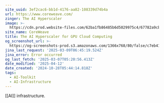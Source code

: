 ```yaml
---
site_uuid: 3ef2cac6-bb1d-4176-aa82-108339d74b4a
url: https://www.coreweave.com/
zinger: The AI Hyperscaler
image: >-
  https://cdn.prod.website-files.com/62ba1fb86485b6d5029975c4/67782a9cb02bc934fae303cb_coreweave_share_v2.png
site_name: CoreWeave
title: The AI Hyperscaler for GPU Cloud Computing
og_screenshot_url: >-
  https://og-screenshots-prod.s3.amazonaws.com/1366x768/80/false/c7eb41d312cfb577d1b0790b12777923949dc3da447f8d9df4f5e2a696d53b7f.jpeg
jina_last_request: '2025-03-09T06:45:19.524Z'
jina_error: Error occurred
og_last_fetch: '2025-03-07T05:20:56.413Z'
date_modified: '2025-04-12'
date_created: '2024-10-28T05:44:14.818Z'
tags:
  - AI-Toolkit
  - AI-Infrastructure
---
```


































































[[AI]] infrastructure.
